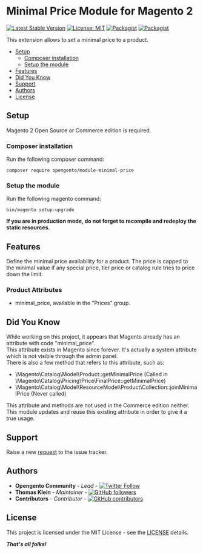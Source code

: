 # Minimal Price Module for Magento 2

[![Latest Stable Version](https://img.shields.io/packagist/v/opengento/module-minimal-price.svg?style=flat-square)](https://packagist.org/packages/opengento/module-minimal-price)
[![License: MIT](https://img.shields.io/github/license/opengento/magento2-minimal-price.svg?style=flat-square)](./LICENSE) 
[![Packagist](https://img.shields.io/packagist/dt/opengento/module-minimal-price.svg?style=flat-square)](https://packagist.org/packages/opengento/module-minimal-price/stats)
[![Packagist](https://img.shields.io/packagist/dm/opengento/module-minimal-price.svg?style=flat-square)](https://packagist.org/packages/opengento/module-minimal-price/stats)

This extension allows to set a minimal price to a product.

 - [Setup](#setup)
   - [Composer installation](#composer-installation)
   - [Setup the module](#setup-the-module)
 - [Features](#features)
 - [Did You Know](#did-you-know)
 - [Support](#support)
 - [Authors](#authors)
 - [License](#license)

## Setup

Magento 2 Open Source or Commerce edition is required.

### Composer installation

Run the following composer command:

```
composer require opengento/module-minimal-price
```

### Setup the module

Run the following magento command:

```
bin/magento setup:upgrade
```

**If you are in production mode, do not forget to recompile and redeploy the static resources.**

## Features

Define the minimal price availability for a product. The price is capped to the minimal value if any special price, 
tier price or catalog rule tries to price down the limit.

### Product Attributes

- minimal_price, available in the "Prices" group.

## Did You Know

While working on this project, it appears that Magento already has an attribute with code "minimal_price".  
This attribute exists in Magento since forever. It's actually a system attribute which is not visible through the admin panel.  
There is also a few method that refers to this attribute, such as:  

- \Magento\Catalog\Model\Product::getMinimalPrice (Called in \Magento\Catalog\Pricing\Price\FinalPrice::getMinimalPrice)
- \Magento\Catalog\Model\ResourceModel\Product\Collection::joinMinimalPrice (Never called)

This attribute and methods are not used in the Commerce edition neither.  
This module updates and reuse this existing attribute in order to give it a true usage.

## Support

Raise a new [request](https://github.com/opengento/magento2-minimal-price/issues) to the issue tracker.

## Authors

- **Opengento Community** - *Lead* - [![Twitter Follow](https://img.shields.io/twitter/follow/opengento.svg?style=social)](https://twitter.com/opengento)
- **Thomas Klein** - *Maintainer* - [![GitHub followers](https://img.shields.io/github/followers/thomas-kl1.svg?style=social)](https://github.com/thomas-kl1)
- **Contributors** - *Contributor* - [![GitHub contributors](https://img.shields.io/github/contributors/opengento/magento2-minimal-price.svg?style=flat-square)](https://github.com/opengento/magento2-minimal-price/graphs/contributors)

## License

This project is licensed under the MIT License - see the [LICENSE](./LICENSE) details.

***That's all folks!***
